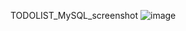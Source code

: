 
TODOLIST_MySQL_screenshot
![image](https://user-images.githubusercontent.com/116483698/210561983-7e7b740e-0da4-41a6-92e6-6a0b6bd245f1.png)

